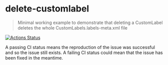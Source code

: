# delete-customlabel

> Minimal working example to demonstrate that deleting a CustomLabel deletes the whole CustomLabels.labels-meta.xml file

[![Actions Status](https://github.com/mdapi-issues/delete-customlabel/workflows/Test/badge.svg)](https://github.com/mdapi-issues/delete-customlabel/actions)

A passing CI status means the reproduction of the issue was successful and so the issue still exists.
A failing CI status could mean that the issue has been fixed in the meantime.
